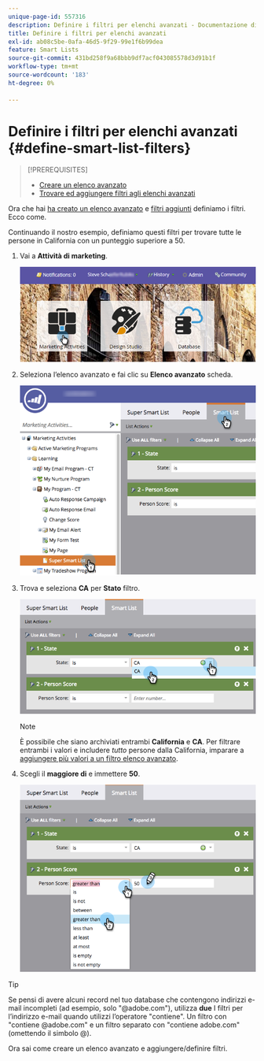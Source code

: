 ```yaml
---
unique-page-id: 557316
description: Definire i filtri per elenchi avanzati - Documentazione di Marketo - Documentazione del prodotto
title: Definire i filtri per elenchi avanzati
exl-id: ab08c5be-0afa-46d5-9f29-99e1f6b99dea
feature: Smart Lists
source-git-commit: 431bd258f9a68bbb9df7acf043085578d3d91b1f
workflow-type: tm+mt
source-wordcount: '183'
ht-degree: 0%

---
```


# Definire i filtri per elenchi avanzati {#define-smart-list-filters}

>[!PREREQUISITES]
>
>* [Creare un elenco avanzato](create-a-smart-list.md)
>* [Trovare ed aggiungere filtri agli elenchi avanzati](find-and-add-filters-to-a-smart-list.md)

Ora che hai [ha creato un elenco avanzato](/help/marketo/product-docs/core-marketo-concepts/smart-lists-and-static-lists/creating-a-smart-list/create-a-smart-list.md) e [filtri aggiunti](/help/marketo/product-docs/core-marketo-concepts/smart-lists-and-static-lists/creating-a-smart-list/find-and-add-filters-to-a-smart-list.md) definiamo i filtri. Ecco come.

Continuando il nostro esempio, definiamo questi filtri per trovare tutte le persone in California con un punteggio superiore a 50.

1. Vai a **Attività di marketing**.

   ![](assets/login-marketing-activities-1.png)

1. Seleziona l’elenco avanzato e fai clic su **Elenco avanzato** scheda.

   ![](assets/smarlist-choosefilters.png)

1. Trova e seleziona **CA** per **Stato** filtro.

   ![](assets/smartlistdefinefilters.png)

   >[!NOTE]
   >
   >È possibile che siano archiviati entrambi **California** e **CA**. Per filtrare entrambi i valori e includere _tutto_ persone dalla California, imparare a  [aggiungere più valori a un filtro elenco avanzato](/help/marketo/product-docs/core-marketo-concepts/smart-lists-and-static-lists/using-smart-lists/add-multiple-values-to-a-smart-list-filter.md).

1. Scegli il **maggiore di** e immettere **50**.

   ![](assets/smartlistfilter-personscore.png)

>[!TIP]
>
>Se pensi di avere alcuni record nel tuo database che contengono indirizzi e-mail incompleti (ad esempio, solo &quot;@adobe.com&quot;), utilizza **due** I filtri per l’indirizzo e-mail quando utilizzi l’operatore &quot;contiene&quot;. Un filtro con &quot;contiene @adobe.com&quot; e un filtro separato con &quot;contiene adobe.com&quot; (omettendo il simbolo @).

Ora sai come creare un elenco avanzato e aggiungere/definire filtri.
